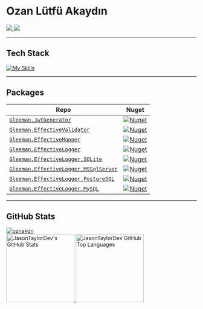 # Ozan Lütfü Akaydın

<p align="start">
  <a href="https://www.linkedin.com/in/ozan-l%C3%BCtf%C3%BC-akaydin/">
    <img src="https://skillicons.dev/icons?i=linkedin" />
  </a>
 <a href="https://twitter.com/OzanAkaydin29">
    <img src="https://skillicons.dev/icons?i=twitter" />
  </a>
</p>

<hr>

## Tech Stack
[![My Skills](https://skillicons.dev/icons?i=cs,dotnet,jquery,sqlite,postgres,mysql,mongodb,redis,rabbitmq,postman,git,docker,unity,visualstudio,vscode&perline=15)](https://skillicons.dev)
<br>
<hr>

## Packages
| Repo |  Nuget |
| ------- | ----------  |
| <a href="https://github.com/oznakdn/JwtGenerator">`Gleeman.JwtGenerator`</a> |  [![Nuget](https://img.shields.io/nuget/dt/Gleeman.JwtGenerator.svg)](https://www.nuget.org/packages/Gleeman.JwtGenerator/) |
| <a href="https://github.com/oznakdn/EffectiveValidator">`Gleeman.EffectiveValidator`</a> |  [![Nuget](https://img.shields.io/nuget/dt/Gleeman.EffectiveValidator.svg)](https://www.nuget.org/packages/Gleeman.EffectiveValidator) | 
| <a href="https://github.com/oznakdn/EffectiveMapper">`Gleeman.EffectiveMapper`</a> |  [![Nuget](https://img.shields.io/nuget/dt/Gleeman.EffectiveMapper.svg)](https://www.nuget.org/packages/Gleeman.EffectiveMapper/) | 
| <a href="https://github.com/oznakdn/EffectiveLogger">`Gleeman.EffectiveLogger`</a> |  [![Nuget](https://img.shields.io/nuget/dt/Gleeman.EffectiveLogger.svg)](https://www.nuget.org/packages/Gleeman.EffectiveLogger) | 
| <a href="https://github.com/oznakdn/EffectiveLogger">`Gleeman.EffectiveLogger.SQLite`</a> |  [![Nuget](https://img.shields.io/nuget/dt/Gleeman.EffectiveLogger.SQLite.svg)](https://www.nuget.org/packages/Gleeman.EffectiveLogger.SQLite/) | 
| <a href="https://github.com/oznakdn/EffectiveLogger">`Gleeman.EffectiveLogger.MSSqlServer`</a> |  [![Nuget](https://img.shields.io/nuget/dt/Gleeman.EffectiveLogger.MSSqlServer.svg)](https://www.nuget.org/packages/Gleeman.EffectiveLogger.MSSqlServer/) | 
| <a href="https://github.com/oznakdn/EffectiveLogger">`Gleeman.EffectiveLogger.PostgreSQL`</a> |  [![Nuget](https://img.shields.io/nuget/dt/Gleeman.EffectiveLogger.PostgreSQL.svg)](https://www.nuget.org/packages/Gleeman.EffectiveLogger.PostgreSQL/) | 
| <a href="https://github.com/oznakdn/EffectiveLogger">`Gleeman.EffectiveLogger.MySQL`</a> |  [![Nuget](https://img.shields.io/nuget/dt/Gleeman.EffectiveLogger.MySQL.svg)](https://www.nuget.org/packages/Gleeman.EffectiveLogger.MySQL/) | 



<hr>

## GitHub Stats
<a href="https://github.com/oznakdn">
 <img src="https://komarev.com/ghpvc/?username=oznakdn&label=Profile%20views&color=0e75b6&style=flat" alt="oznakdn" />
</a>
<br>
<a href="https://github.com/oznakdn">
  <img height="180em" src="https://github-readme-stats.vercel.app/api?username=oznakdn&show_icons=true&theme=shades-of-purple&count_private=true" alt="JasonTaylorDev's GitHub Stats" />
  <img height="180em" src="https://github-readme-stats.vercel.app/api/top-langs/?username=oznakdn&theme=shades-of-purple&layout=compact" 
    alt="JasonTaylorDev GitHub Top Languages" />
</a>



[Twitter]:https://twitter.com/OzanAkaydin29
[Linkedin]:https://www.linkedin.com/in/ozan-l%C3%BCtf%C3%BC-akaydin/
[Medium]:https://medium.com/@ozanakaydin
[Stackoverflow]:https://stackoverflow.com/users/15339231/ozanakdn
[HackerRank]:https://www.hackerrank.com/ozanakaydin
[CodeWars]:https://coderbyte.com/profile/oznakdn
[LeetCode]:https://leetcode.com/ozanakaydin/
[CodeWars]:https://www.codewars.com/users/oznakdn



